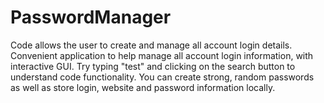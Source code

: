 # PasswordManager
Code allows the user to create and manage all account login details.
Convenient application to help manage all account login information, with interactive GUI.
Try typing "test" and clicking on the search button to understand code functionality.
You can create strong, random passwords as well as store login, website and password information locally.
